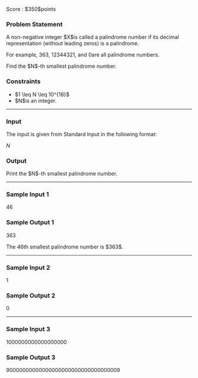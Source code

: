 
<div>

<span>

<span>

<p>
Score : $350$points
</p>

<div>

<section>

### **Problem Statement**

<p>
A non-negative integer $X$is called a palindrome number if its decimal representation (without leading zeros) is a palindrome.

For example, $363$, $12344321$, and $0$are all palindrome numbers.  
</p>

<p>
Find the $N$-th smallest palindrome number.
</p>

</section>

</div>

<div>

<section>

### **Constraints**

<ul>

<li>
$1 \leq N \leq 10^{18}$
</li>

<li>
$N$is an integer.
</li>

</ul>

</section>

</div>

---

<div>

<div>

<section>

### **Input**

<p>
The input is given from Standard Input in the following format:
</p>

<div>

$N$
</div>

</section>

</div>

<div>

<section>

### **Output**

<p>
Print the $N$-th smallest palindrome number.
</p>

</section>

</div>

</div>

---

<div>

<section>

### **Sample Input 1**

<div>

46

</div>

</section>

</div>

<div>

<section>

### **Sample Output 1**

<div>

363

</div>

<p>
The 46th smallest palindrome number is $363$.
</p>

</section>

</div>

---

<div>

<section>

### **Sample Input 2**

<div>

1

</div>

</section>

</div>

<div>

<section>

### **Sample Output 2**

<div>

0

</div>

</section>

</div>

---

<div>

<section>

### **Sample Input 3**

<div>

1000000000000000000

</div>

</section>

</div>

<div>

<section>

### **Sample Output 3**

<div>

90000000000000000000000000000000009

</div>

</section>

</div>

</span>

</span>

</div>
